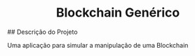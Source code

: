 <h1 align="center"> Blockchain Genérico </h1>
## Descrição do Projeto
<p> Uma aplicação para simular a manipulação de uma Blockchain</p>
